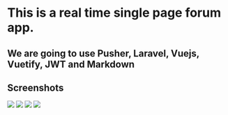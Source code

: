 # This is a real time single page forum app.

## We are going to use Pusher, Laravel, Vuejs, Vuetify, JWT and Markdown

## Screenshots
![](https://github.com/mostafamt/real-time-single-page-forum-app/blob/master/resources/assets/img/screenshots/Screenshot1.png)
![](https://github.com/mostafamt/real-time-single-page-forum-app/blob/master/resources/assets/img/screenshots/Screenshot2.png)
![](https://github.com/mostafamt/real-time-single-page-forum-app/blob/master/resources/assets/img/screenshots/Screenshot3.png)
![](https://github.com/mostafamt/real-time-single-page-forum-app/blob/master/resources/assets/img/screenshots/Screenshot4.png)
